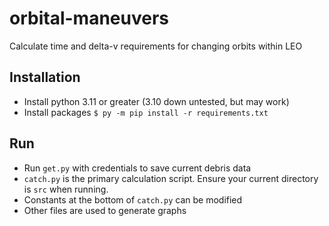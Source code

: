 # orbital-maneuvers
  Calculate time and delta-v requirements for changing orbits within LEO

## Installation
  - Install python 3.11 or greater (3.10 down untested, but may work)
  - Install packages `$ py -m pip install -r requirements.txt`

## Run
  - Run `get.py` with credentials to save current debris data
  - `catch.py` is the primary calculation script.
    Ensure your current directory is `src` when running.
  - Constants at the bottom of `catch.py` can be modified
  - Other files are used to generate graphs
